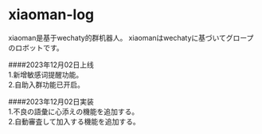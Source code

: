 # xiaoman-log

xiaoman是基于wechaty的群机器人。
xiaomanはwechatyに基づいてグロープのロボットです。

####2023年12月02日上线   
1.新增敏感词提醒功能。    
2.自助入群功能已开启。    

####2023年12月02日実装  
1.不良の語彙に心添えの機能を追加する。  
2.自動審査して加入する機能を追加する。  
